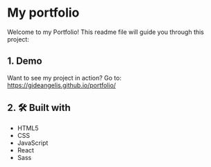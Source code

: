 # My portfolio

Welcome to my Portfolio! This readme file will guide you through this project:

## 1. Demo

Want to see my project in action? Go to: https://gideangelis.github.io/portfolio/

## 2. 🛠 Built with

- HTML5
- CSS
- JavaScript
- React
- Sass
